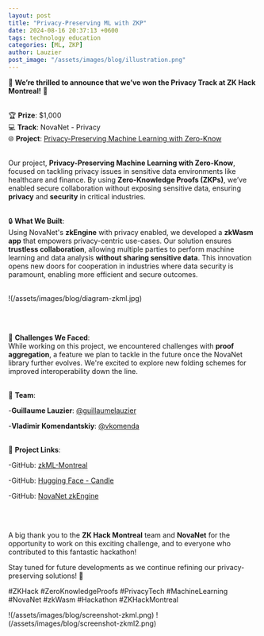 ```yaml
---
layout: post
title: "Privacy-Preserving ML with ZKP"
date: 2024-08-16 20:37:13 +0600
tags: technology education
categories: [ML, ZKP]
author: Lauzier
post_image: "/assets/images/blog/illustration.png"
---
```


🎉 **We’re thrilled to announce that we’ve won the Privacy Track at ZK Hack Montreal!** 🎉
<br>
<br>

🏆 **Prize**: $1,000  
💻 **Track**: NovaNet - Privacy  
🌐 **Project**: [Privacy-Preserving Machine Learning with Zero-Know](https://devfolio.co/projects/privacypreserving-machine-learning-with-zeroknow-5c34)
<br>
<br>

Our project, **Privacy-Preserving Machine Learning with Zero-Know**, focused on tackling privacy issues in sensitive data environments like healthcare and finance. By using **Zero-Knowledge Proofs (ZKPs)**, we’ve enabled secure collaboration without exposing sensitive data, ensuring **privacy** and **security** in critical industries.
<br>
<br>

🔒 **What We Built**:  
Using NovaNet's **zkEngine** with privacy enabled, we developed a **zkWasm app** that empowers privacy-centric use-cases. Our solution ensures **trustless collaboration**, allowing multiple parties to perform machine learning and data analysis **without sharing sensitive data**. This innovation opens new doors for cooperation in industries where data security is paramount, enabling more efficient and secure outcomes.
<br>
<br>

!(/assets/images/blog/diagram-zkml.jpg)

<br>
<br>

🚧 **Challenges We Faced**:  
While working on this project, we encountered challenges with **proof aggregation**, a feature we plan to tackle in the future once the NovaNet library further evolves. We're excited to explore new folding schemes for improved interoperability down the line.
<br>
<br>

👥 **Team**:

-**Guillaume Lauzier**: [@guillaumelauzier](https://github.com/guillaumelauzier)  

-**Vladimir Komendantskiy**: [@vkomenda](https://github.com/vkomenda)
<br>
<br>

🔗 **Project Links**:  

-GitHub: [zkML-Montreal](https://github.com/guillaumelauzier/zkml-montreal)  

-GitHub: [Hugging Face - Candle](https://github.com/huggingface/candle)  

-GitHub: [NovaNet zkEngine](https://github.com/ICME-Lab/zkEngine_dev/tree/main)

<br>
<br>

A big thank you to the **ZK Hack Montreal** team and **NovaNet** for the opportunity to work on this exciting challenge, and to everyone who contributed to this fantastic hackathon!

Stay tuned for future developments as we continue refining our privacy-preserving solutions! 🚀

#ZKHack #ZeroKnowledgeProofs #PrivacyTech #MachineLearning #NovaNet #zkWasm #Hackathon #ZKHackMontreal

!(/assets/images/blog/screenshot-zkml.png)
!(/assets/images/blog/screenshot-zkml2.png)